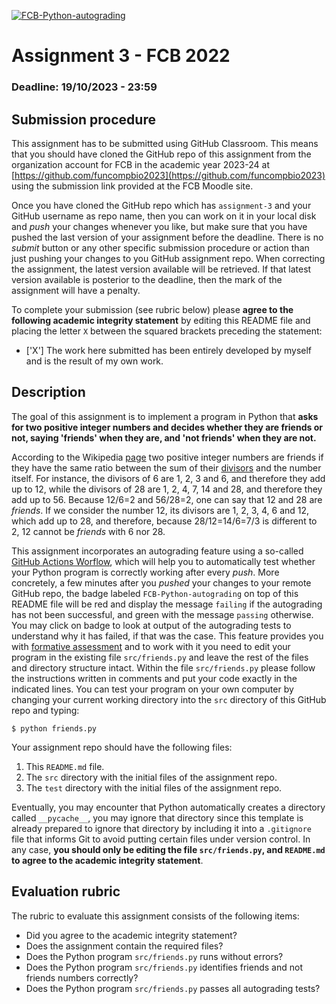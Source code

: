 [![FCB-Python-autograding](../../actions/workflows/fcb_autograding.yml/badge.svg)](../../actions?query=workflow%3AFCB-Python-autograding)

# Assignment 3 - FCB 2022
### Deadline: 19/10/2023 - 23:59

## Submission procedure

This assignment has to be submitted using GitHub Classroom. This
means that you should have cloned the GitHub repo of this assignment from
the organization account for FCB in the academic year 2023-24 at
[https://github.com/funcompbio2023](https://github.com/funcompbio2023)
using the submission link provided at the FCB Moodle site.

Once you have cloned the GitHub repo which has `assignment-3` and your
GitHub username as repo name, then you can work on it in your local disk
and _push_ your changes whenever you like, but make sure that you have pushed
the last version of your assignment before the deadline. There is no
_submit_ button or any other specific submission procedure or action than
just pushing your changes to you GitHub assignment repo. When correcting the
assignment, the latest version available will be retrieved. If that latest
version available is posterior to the deadline, then the mark of the assignment
will have a penalty.

To complete your submission (see rubric below) please **agree to the following
academic integrity statement** by editing this README file and placing the
letter `X` between the squared brackets preceding the statement:

- ['X'] The work here submitted has been entirely developed by myself and is the
  result of my own work.

## Description

The goal of this assignment is to implement a program in Python that
**asks for two positive integer numbers and decides whether they are
friends or not, saying 'friends' when they are, and 'not friends' when
they are not.**

According to the Wikipedia [page](https://en.wikipedia.org/wiki/Friendly_number)
two positive integer numbers are friends if they have the same ratio
between the sum of their
[divisors](https://en.wikipedia.org/wiki/Divisor) and the number itself.
For instance, the divisors of 6 are 1, 2, 3 and 6, and therefore they
add up to 12, while the divisors of 28 are 1, 2, 4, 7, 14 and 28, and
therefore they add up to 56. Because 12/6=2 and 56/28=2, one can say that
12 and 28 are _friends_. If we consider the number 12, its divisors
are 1, 2, 3, 4, 6 and 12, which add up to 28, and therefore, because
28/12=14/6=7/3 is different to 2, 12 cannot be _friends_ with 6 nor 28.

This assignment incorporates an autograding feature using a so-called
[GitHub Actions Worflow](https://github.com/features/actions), which will
help you to automatically test whether your Python program is
correctly working after every _push_. More concretely, a few minutes after
you _pushed_ your changes to your remote GitHub repo, the badge labeled
`FCB-Python-autograding` on top of this README file will be red and display
the message `failing` if the autograding has not been successful, and
green with the message `passing` otherwise. You may click on badge to
look at output of the autograding tests to understand why it has failed,
if that was the case. This feature provides you with
[formative assessment](https://en.wikipedia.org/wiki/Formative_assessment)
and to work with it you need to edit your program in the existing file
`src/friends.py` and leave the rest of the files and directory structure
intact. Within the file `src/friends.py` please follow the instructions
written in comments and put your code exactly in the indicated lines. You
can test your program on your own computer by changing your current working
directory into the `src` directory of this GitHub repo and typing:

```
$ python friends.py
```

Your assignment repo should have the following files:

  1. This `README.md` file.
  2. The `src` directory with the initial files of the assignment repo.
  3. The `test` directory with the initial files of the assignment repo.

Eventually, you may encounter that Python automatically creates a directory called
`__pycache__`, you may ignore that directory since this template is already
prepared to ignore that directory by including it into a `.gitignore` file that
informs Git to avoid putting certain files under version control. In any case,
**you should only be editing the file `src/friends.py`, and `README.md` to agree
to the academic integrity statement**.

## Evaluation rubric

The rubric to evaluate this assignment consists of the following items:

  * Did you agree to the academic integrity statement?
  * Does the assignment contain the required files?
  * Does the Python program `src/friends.py` runs without errors?
  * Does the Python program `src/friends.py` identifies friends and not friends numbers correctly?
  * Does the Python program `src/friends.py` passes all autograding tests?
